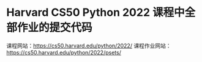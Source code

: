 # Harvard CS50 Python 2022 课程中全部作业的提交代码


课程网站：https://cs50.harvard.edu/python/2022/
课程作业网站：https://cs50.harvard.edu/python/2022/psets/
